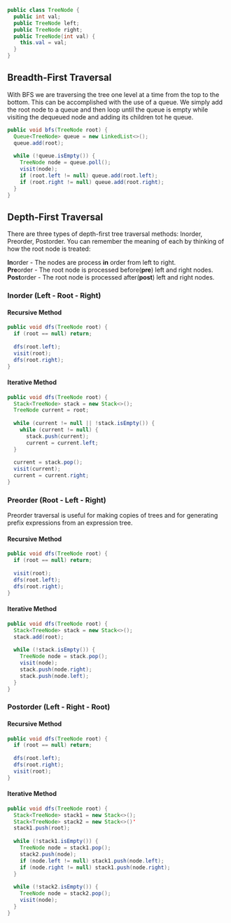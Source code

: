```java
public class TreeNode {
  public int val;
  public TreeNode left;
  public TreeNode right;
  public TreeNode(int val) {
    this.val = val;
  }
}  
```

## Breadth-First Traversal
With BFS we are traversing the tree one level at a time from the top to the bottom. This can be accomplished with the use of a queue. We simply add the root node to a queue and then loop until the queue is empty while visiting the dequeued node and adding its children tot he queue.

```java
public void bfs(TreeNode root) {
  Queue<TreeNode> queue = new LinkedList<>();
  queue.add(root);
  
  while (!queue.isEmpty()) {
    TreeNode node = queue.poll();
    visit(node);
    if (root.left != null) queue.add(root.left);
    if (root.right != null) queue.add(root.right);
  }
}
```

## Depth-First Traversal
There are three types of depth-first tree traversal methods: Inorder, Preorder, Postorder. You can remember the meaning of each by thinking of how the root node is treated:

**In**order - The nodes are process **in** order from left to right.  
**Pre**order - The root node is processed before(**pre**) left and right nodes.  
**Post**order - The root node is processed after(**post**) left and right nodes.  

### Inorder (Left - Root - Right)
#### Recursive Method
```java
public void dfs(TreeNode root) {
  if (root == null) return;
  
  dfs(root.left);
  visit(root);
  dfs(root.right);
}
```

#### Iterative Method
```java
public void dfs(TreeNode root) {
  Stack<TreeNode> stack = new Stack<>();
  TreeNode current = root;
  
  while (current != null || !stack.isEmpty()) {
    while (current != null) {
      stack.push(current);
      current = current.left;
  }
  
  current = stack.pop();  
  visit(current);
  current = current.right;
}
```


### Preorder (Root - Left - Right)
Preorder traversal is useful for making copies of trees and for generating prefix expressions from an expression tree.

#### Recursive Method
```java
public void dfs(TreeNode root) {
  if (root == null) return;
  
  visit(root);
  dfs(root.left);
  dfs(root.right); 
}
```

#### Iterative Method
```java
public void dfs(TreeNode root) {
  Stack<TreeNode> stack = new Stack<>();
  stack.add(root);
  
  while (!stack.isEmpty()) {
    TreeNode node = stack.pop();
    visit(node);
    stack.push(node.right);
    stack.push(node.left);
  }
}
```

### Postorder (Left - Right - Root)
#### Recursive Method
```java
public void dfs(TreeNode root) {
  if (root == null) return;
  
  dfs(root.left);
  dfs(root.right);
  visit(root);
}
```
#### Iterative Method

```java
public void dfs(TreeNode root) {
  Stack<TreeNode> stack1 = new Stack<>();
  Stack<TreeNode> stack2 = new Stack<>()'
  stack1.push(root);
  
  while (!stack1.isEmpty()) {
    TreeNode node = stack1.pop();
    stack2.push(node);
    if (node.left != null) stack1.push(node.left);
    if (node.right != null) stack1.push(node.right);
  }
  
  while (!stack2.isEmpty()) {
    TreeNode node = stack2.pop();
    visit(node);
  }
}
```
